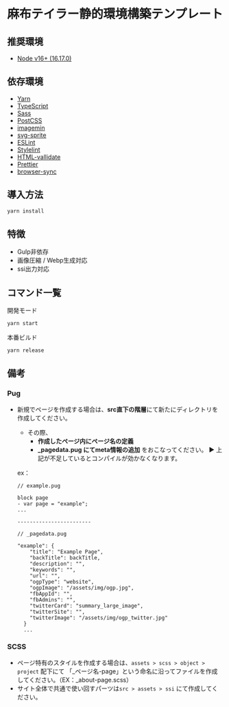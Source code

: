 # 麻布テイラー静的環境構築テンプレート

## 推奨環境

- [Node v16+ (16.17.0)](https://nodejs.org/en/)

## 依存環境

- [Yarn](https://yarnpkg.com/)
- [TypeScript](https://www.typescriptlang.org/)
- [Sass](https://sass-lang.com/)
- [PostCSS](https://postcss.org/)
- [imagemin](https://github.com/imagemin/imagemin#readme)
- [svg-sprite](https://github.com/svg-sprite/svg-sprite#readme)
- [ESLint](https://eslint.org/)
- [Stylelint](https://stylelint.io/)
- [HTML-vallidate](https://html-validate.org/)
- [Prettier](https://prettier.io/)
- [browser-sync](https://browsersync.io/)

## 導入方法


```bash
yarn install
```
## 特徴
* Gulp非依存
* 画像圧縮 / Webp生成対応
* ssi出力対応
## コマンド一覧

開発モード

```bash
yarn start
```

本番ビルド

```bash
yarn release
```

## 備考

### Pug
- 新規でページを作成する場合は、**src直下の階層**にて新たにディレクトリを作成してください。
  - その際、
    - **作成したページ内にページ名の定義**
    - **_pagedata.pug にてmeta情報の追加**
  をおこなってください。
  ▶︎ 上記が不足しているとコンパイルが効かなくなります。

  ex：
  ```
  // example.pug

  block page
  - var page = "example";
  ...

  ------------------------ 

  // _pagedata.pug

  "example": {
      "title": "Example Page",
      "backTitle": backTitle,
      "description": "",
      "keywords": "",
      "url": "",
      "ogpType": "website",
      "ogpImage": "/assets/img/ogp.jpg",
      "fbAppId": "",
      "fbAdmins": "",
      "twitterCard": "summary_large_image",
      "twitterSite": "",
      "twitterImage": "/assets/img/ogp_twitter.jpg"
    }
    ...
  ```

### SCSS
- ページ特有のスタイルを作成する場合は、`assets > scss > object > project` 配下にて
「_ページ名-page」という命名に沿ってファイルを作成してください。（EX：_about-page.scss）
- サイト全体で共通で使い回すパーツは`src > assets > ssi` にて作成してください。
